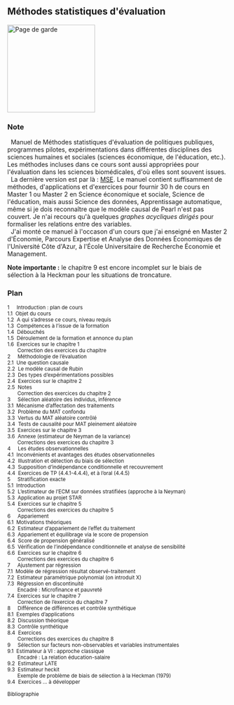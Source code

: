 ## Méthodes statistiques d'évaluation

<img src="http://www.frequency.fr/pagedegarde.png" alt="Page de garde" width="200">

### Note

&nbsp;&nbsp;Manuel de Méthodes statistiques d'évaluation de politiques publiques, programmes pilotes, expérimentations dans différentes disciplines des sciences humaines et sociales (sciences économique, de l'éducation, etc.). Les méthodes incluses dans ce cours sont aussi appropriées pour l'évaluation dans les sciences biomédicales, d'où elles sont souvent issues.</br>
&nbsp;&nbsp;La dernière version est par là : [MSE](http://www.frequency.fr/2024_MSE.pdf). Le manuel contient suffisamment de méthodes, d'applications et d'exercices pour fournir 30 h de cours en Master 1 ou Master 2 en Science économique et sociale, Science de l'éducation, mais aussi Science des données, Apprentissage automatique, même si je dois reconnaître que le modèle causal de Pearl n'est pas couvert. Je n'ai recours qu'à quelques *graphes acycliques dirigés* pour formaliser les relations entre des variables.</br>
&nbsp;&nbsp;J'ai monté ce manuel à l'occason d'un cours que j'ai enseigné en Master 2 d'&Eacute;conomie, Parcours Expertise et Analyse des Données &Eacute;conomiques de l'Université Côte d'Azur, à l'&Eacute;cole Universitaire de Recherche &Eacute;conomie et Management.

**Note importante :** le chapitre 9 est encore incomplet sur le biais de sélection à la Heckman pour les situations de troncature.

### Plan
<sub>
1&nbsp;&nbsp;&nbsp;&nbsp;&nbsp;Introduction : plan de cours<br/>
1.1&nbsp;&nbsp;Objet du cours<br/>
1.2&nbsp;&nbsp;A qui s’adresse ce cours, niveau requis<br/>
1.3&nbsp;&nbsp;Compétences à l’issue de la formation<br/>
1.4&nbsp;&nbsp;Débouchés<br/>
1.5&nbsp;&nbsp;Déroulement de la formation et annonce du plan<br/>
1.6&nbsp;&nbsp;Exercices sur le chapitre 1<br/>
&nbsp;&nbsp;&nbsp;&nbsp;&nbsp;&nbsp;&nbsp;Correction des exercices du chapitre<br/>
2&nbsp;&nbsp;&nbsp;&nbsp;&nbsp;Méthodologie de l’évaluation<br/>
2.1&nbsp;&nbsp;Une question causale<br/>
2.2&nbsp;&nbsp;Le modèle causal de Rubin<br/>
2.3&nbsp;&nbsp;Des types d’expérimentations possibles<br/>
2.4&nbsp;&nbsp;Exercices sur le chapitre 2<br/>
2.5&nbsp;&nbsp;Notes<br/>
&nbsp;&nbsp;&nbsp;&nbsp;&nbsp;&nbsp;&nbsp;Correction des exercices du chapitre 2<br/>
3&nbsp;&nbsp;&nbsp;&nbsp;&nbsp;Sélection aléatoire des individus, inférence<br/>
3.1&nbsp;&nbsp;Mécanisme d’affectation des traitements<br/>
3.2&nbsp;&nbsp;Problème du MAT confondu<br/>
3.3&nbsp;&nbsp;Vertus du MAT aléatoire contrôlé<br/>
3.4&nbsp;&nbsp;Tests de causalité pour MAT pleinement aléatoire<br/>
3.5&nbsp;&nbsp;Exercices sur le chapitre 3<br/>
3.6&nbsp;&nbsp;Annexe (estimateur de Neyman de la variance)<br/>
&nbsp;&nbsp;&nbsp;&nbsp;&nbsp;&nbsp;&nbsp;Corrections des exercices du chapitre 3<br/>
4&nbsp;&nbsp;&nbsp;&nbsp;&nbsp;Les études observationnelles<br/>
4.1&nbsp;&nbsp;Inconvénients et avantages des études observationnelles<br/>
4.2&nbsp;&nbsp;Illustration et détection du biais de sélection<br/>
4.3&nbsp;&nbsp;Supposition d’indépendance conditionnelle et recouvrement<br/>
4.4&nbsp;&nbsp;Exercices de TP (4.4.1-4.4.4), et à l’oral (4.4.5)<br/>
5&nbsp;&nbsp;&nbsp;&nbsp;&nbsp;Stratification exacte<br/>
5.1&nbsp;&nbsp;Introduction<br/>
5.2&nbsp;&nbsp;L’estimateur de l’ECM sur données stratifiées (approche à la Neyman)<br/>
5.3&nbsp;&nbsp;Application au projet STAR<br/>
5.4&nbsp;&nbsp;Exercices sur le chapitre 5<br/>
&nbsp;&nbsp;&nbsp;&nbsp;&nbsp;&nbsp;&nbsp;Corrections des exercices du chapitre 5<br/>
6&nbsp;&nbsp;&nbsp;&nbsp;&nbsp;Appariement<br/>
6.1&nbsp;&nbsp;Motivations théoriques<br/>
6.2&nbsp;&nbsp;Estimateur d’appariement de l’effet du traitement<br/>
6.3&nbsp;&nbsp;Appariement et équilibrage via le score de propension<br/>
6.4&nbsp;&nbsp;Score de propension généralisé<br/>
6.5&nbsp;&nbsp;Vérification de l’indépendance conditionnelle et analyse de sensibilité<br/>
6.6&nbsp;&nbsp;Exercices sur le chapitre 6<br/>
&nbsp;&nbsp;&nbsp;&nbsp;&nbsp;&nbsp;&nbsp;Corrections des exercices du chapitre 6<br/>
7&nbsp;&nbsp;&nbsp;&nbsp;&nbsp;Ajustement par régression<br/>
7.1&nbsp;&nbsp;Modèle de régression résultat observé-traitement<br/>
7.2&nbsp;&nbsp;Estimateur paramétrique polynomial (on introduit X)<br/>
7.3&nbsp;&nbsp;Régression en discontinuité<br/>
&nbsp;&nbsp;&nbsp;&nbsp;&nbsp;&nbsp;&nbsp;Encadré : Microfinance et pauvreté<br/>
7.4&nbsp;&nbsp;Exercices sur le chapitre 7<br/>
&nbsp;&nbsp;&nbsp;&nbsp;&nbsp;&nbsp;&nbsp;Correction de l’exercice du chapitre 7<br/>
8&nbsp;&nbsp;&nbsp;&nbsp;&nbsp;Différence de différences et contrôle synthétique<br/>
8.1&nbsp;&nbsp;Exemples d’applications<br/>
8.2&nbsp;&nbsp;Discussion théorique<br/>
8.3&nbsp;&nbsp;Contrôle synthétique<br/>
8.4&nbsp;&nbsp;Exercices<br/>
&nbsp;&nbsp;&nbsp;&nbsp;&nbsp;&nbsp;&nbsp;Corrections des exercices du chapitre 8<br/>
9&nbsp;&nbsp;&nbsp;&nbsp;&nbsp;Sélection sur facteurs non-observables et variables instrumentales<br/>
9.1&nbsp;&nbsp;Estimateur à VI : approche classique<br/>
&nbsp;&nbsp;&nbsp;&nbsp;&nbsp;&nbsp;&nbsp;Encadré : La relation éducation-salaire<br/>
9.2&nbsp;&nbsp;Estimateur LATE<br/>
9.3&nbsp;&nbsp;Estimateur heckit<br/>
&nbsp;&nbsp;&nbsp;&nbsp;&nbsp;&nbsp;&nbsp;Exemple de problème de biais de sélection à la Heckman (1979)<br/>
9.4&nbsp;&nbsp;Exercices ... à développer<br/><br/>
Bibliographie</sub>
<!-- https://syllabus.univ-cotedazur.fr/fr/course-info/bbd08666-ad1e-41ff-a8c3-db6bd155e4a6/view/light >
